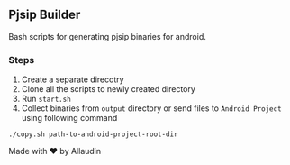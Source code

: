 ## Pjsip Builder

Bash scripts for generating pjsip binaries for android.

### Steps

1. Create a separate direcotry
2. Clone all the scripts to newly created directory
3. Run `start.sh`
4. Collect binaries from `output` directory or send files to `Android Project` using following command


`./copy.sh path-to-android-project-root-dir`

Made with :heart: by Allaudin


